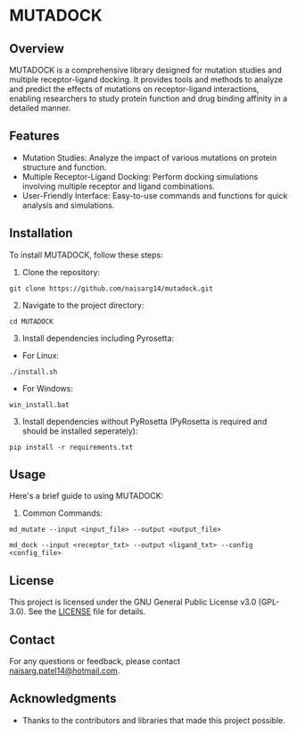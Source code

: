 # MUTADOCK

## Overview
MUTADOCK is a comprehensive library designed for mutation studies and multiple receptor-ligand docking. It provides tools and methods to analyze and predict the effects of mutations on receptor-ligand interactions, enabling researchers to study protein function and drug binding affinity in a detailed manner.

## Features
- Mutation Studies: Analyze the impact of various mutations on protein structure and function.
- Multiple Receptor-Ligand Docking: Perform docking simulations involving multiple receptor and ligand combinations.
- User-Friendly Interface: Easy-to-use commands and functions for quick analysis and simulations.

## Installation
To install MUTADOCK, follow these steps:

1. Clone the repository:
```
git clone https://github.com/naisarg14/mutadock.git
```


2. Navigate to the project directory:
```
cd MUTADOCK
```


3. Install dependencies including Pyrosetta:

- For Linux:
```
./install.sh
```

- For Windows:
```
win_install.bat
```


3. Install dependencies without PyRosetta (PyRosetta is required and should be installed seperately):
```
pip install -r requirements.txt
```


## Usage
Here's a brief guide to using MUTADOCK:

1. Common Commands:
```
md_mutate --input <input_file> --output <output_file>
```
```
md_dock --input <receptor_txt> --output <ligand_txt> --config <config_file>
```


<!-- 2. For more detailed usage options, see the [documentation](link-to-documentation). -->


## License
This project is licensed under the GNU General Public License v3.0 (GPL-3.0). See the [LICENSE](LICENSE) file for details.

## Contact
For any questions or feedback, please contact [naisarg.patel14@hotmail.com](mailto:naisarg.patel14@hotmail.com).

## Acknowledgments
- Thanks to the contributors and libraries that made this project possible.
